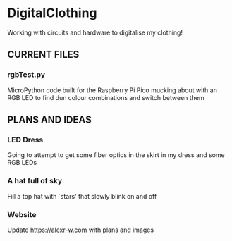 # DigitalClothing
Working with circuits and hardware to digitalise my clothing!

## CURRENT FILES
### rgbTest.py
MicroPython code built for the Raspberry Pi Pico mucking about with an RGB LED to find dun colour combinations and switch between them


## PLANS AND IDEAS
### LED Dress
Going to attempt to get some fiber optics in the skirt in my dress and some RGB LEDs 

### A hat full of sky
Fill a top hat with `stars' that slowly blink on and off

### Website
Update https://alexr-w.com with plans and images 
